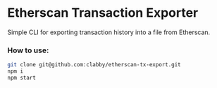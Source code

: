 # Etherscan Transaction Exporter

Simple CLI for exporting transaction history into a file from Etherscan.

### How to use:

```sh
git clone git@github.com:clabby/etherscan-tx-export.git
npm i
npm start
```
